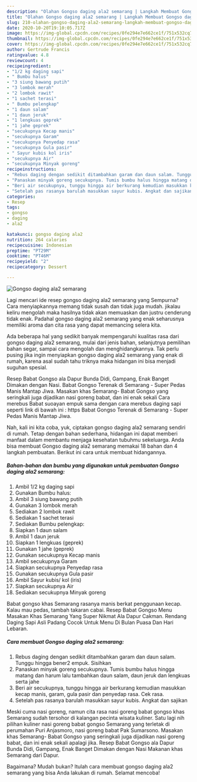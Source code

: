 ```yaml
---
description: "Olahan Gongso daging ala2 semarang | Langkah Membuat Gongso daging ala2 semarang Yang Paling Enak"
title: "Olahan Gongso daging ala2 semarang | Langkah Membuat Gongso daging ala2 semarang Yang Paling Enak"
slug: 210-olahan-gongso-daging-ala2-semarang-langkah-membuat-gongso-daging-ala2-semarang-yang-paling-enak
date: 2020-10-20T19:10:05.717Z
image: https://img-global.cpcdn.com/recipes/0fe294e7e662ce1f/751x532cq70/gongso-daging-ala2-semarang-foto-resep-utama.jpg
thumbnail: https://img-global.cpcdn.com/recipes/0fe294e7e662ce1f/751x532cq70/gongso-daging-ala2-semarang-foto-resep-utama.jpg
cover: https://img-global.cpcdn.com/recipes/0fe294e7e662ce1f/751x532cq70/gongso-daging-ala2-semarang-foto-resep-utama.jpg
author: Gertrude Francis
ratingvalue: 4.8
reviewcount: 4
recipeingredient:
- "1/2 kg daging sapi"
- " Bumbu halus"
- "3 siung bawang putih"
- "3 lombok merah"
- "2 lombok rawit"
- "1 sachet terasi"
- " Bumbu pelengkap"
- "1 daun salam"
- "1 daun jeruk"
- "1 lengkuas geprek"
- "1 jahe geprek"
- "secukupnya Kecap manis"
- "secukupnya Garam"
- "secukupnya Penyedap rasa"
- "secukupnya Gula pasir"
- " Sayur kubis kol iris"
- "secukupnya Air"
- "secukupnya Minyak goreng"
recipeinstructions:
- "Rebus daging dengan sedikit ditambahkan garam dan daun salam. Tunggu hingga bener2 empuk. Sisihkan"
- "Panaskan minyak goreng secukupnya. Tumis bumbu halus hingga matang dan harum lalu tambahkan daun salam, daun jeruk dan lengkuas serta jahe"
- "Beri air secukupnya, tunggu hingga air berkurang kemudian masukkan kecap manis, garam, gula pasir dan penyedap rasa. Cek rasa."
- "Setelah pas rasanya barulah masukkan sayur kubis. Angkat dan sajikan"
categories:
- Resep
tags:
- gongso
- daging
- ala2

katakunci: gongso daging ala2 
nutrition: 264 calories
recipecuisine: Indonesian
preptime: "PT29M"
cooktime: "PT46M"
recipeyield: "2"
recipecategory: Dessert

---
```



![Gongso daging ala2 semarang](https://img-global.cpcdn.com/recipes/0fe294e7e662ce1f/751x532cq70/gongso-daging-ala2-semarang-foto-resep-utama.jpg)

Lagi mencari ide resep gongso daging ala2 semarang yang Sempurna? Cara menyiapkannya memang tidak susah dan tidak juga mudah. jikalau keliru mengolah maka hasilnya tidak akan memuaskan dan justru cenderung tidak enak. Padahal gongso daging ala2 semarang yang enak seharusnya memiliki aroma dan cita rasa yang dapat memancing selera kita.

Ada beberapa hal yang sedikit banyak mempengaruhi kualitas rasa dari gongso daging ala2 semarang, mulai dari jenis bahan, selanjutnya pemilihan bahan segar, sampai cara mengolah dan menghidangkannya. Tak perlu pusing jika ingin menyiapkan gongso daging ala2 semarang yang enak di rumah, karena asal sudah tahu triknya maka hidangan ini bisa menjadi suguhan spesial.

Resep Babat Gongso ala Dapur Bunda Didi, Gampang, Enak Banget Dimakan dengan Nasi. Babat Gongso Terenak di Semarang - Super Pedas Manis Mantap Jiwa. Masakan khas Semarang- Babat Gongso yang seringkali juga dijadikan nasi goreng babat, dan ini enak sekali Cara merebus Babat suoayan empuk sama dengan cara merebus daging sapi seperti link di bawah ini : https Babat Gongso Terenak di Semarang - Super Pedas Manis Mantap Jiwa.


Nah, kali ini kita coba, yuk, ciptakan gongso daging ala2 semarang sendiri di rumah. Tetap dengan bahan sederhana, hidangan ini dapat memberi manfaat dalam membantu menjaga kesehatan tubuhmu sekeluarga. Anda bisa membuat Gongso daging ala2 semarang memakai 18 bahan dan 4 langkah pembuatan. Berikut ini cara untuk membuat hidangannya.

<!--inarticleads1-->

##### Bahan-bahan dan bumbu yang digunakan untuk pembuatan Gongso daging ala2 semarang:

1. Ambil 1/2 kg daging sapi
1. Gunakan  Bumbu halus:
1. Ambil 3 siung bawang putih
1. Gunakan 3 lombok merah
1. Sediakan 2 lombok rawit
1. Sediakan 1 sachet terasi
1. Sediakan  Bumbu pelengkap:
1. Siapkan 1 daun salam
1. Ambil 1 daun jeruk
1. Siapkan 1 lengkuas (geprek)
1. Gunakan 1 jahe (geprek)
1. Gunakan secukupnya Kecap manis
1. Ambil secukupnya Garam
1. Siapkan secukupnya Penyedap rasa
1. Gunakan secukupnya Gula pasir
1. Ambil  Sayur kubis/ kol (iris)
1. Siapkan secukupnya Air
1. Sediakan secukupnya Minyak goreng


Babat gongso khas Semarang rasanya manis berkat penggunaan kecap. Kalau mau pedas, tambah takaran cabai. Resep Babat Gongso Menu Masakan Khas Semarang Yang Super Nikmat Ala Dapur Cakman. Rendang Daging Sapi Asli Padang Cocok Untuk Menu Di Bulan Puasa Dan Hari Lebaran. 

<!--inarticleads2-->

##### Cara membuat Gongso daging ala2 semarang:

1. Rebus daging dengan sedikit ditambahkan garam dan daun salam. Tunggu hingga bener2 empuk. Sisihkan
1. Panaskan minyak goreng secukupnya. Tumis bumbu halus hingga matang dan harum lalu tambahkan daun salam, daun jeruk dan lengkuas serta jahe
1. Beri air secukupnya, tunggu hingga air berkurang kemudian masukkan kecap manis, garam, gula pasir dan penyedap rasa. Cek rasa.
1. Setelah pas rasanya barulah masukkan sayur kubis. Angkat dan sajikan


Meski cuma nasi goreng, namun cita rasa nasi goreng babat gongso khas Semarang sudah tersohor di kalangan pecinta wisata kuliner. Satu lagi nih pilihan kuliner nasi goreng babat gongso Semarang yang terletak di perumahan Puri Anjasmoro, nasi goreng babat Pak Sumarsono. Masakan khas Semarang- Babat Gongso yang seringkali juga dijadikan nasi goreng babat, dan ini enak sekali apalagi jika. Resep Babat Gongso ala Dapur Bunda Didi, Gampang, Enak Banget Dimakan dengan Nasi Makanan khas Semarang dari Dapur. 

Bagaimana? Mudah bukan? Itulah cara membuat gongso daging ala2 semarang yang bisa Anda lakukan di rumah. Selamat mencoba!
